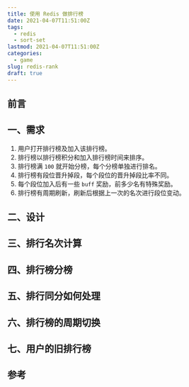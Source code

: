 ```yaml
---
title: 使用 Redis 做排行榜
date: 2021-04-07T11:51:00Z
tags:
  - redis
  - sort-set
lastmod: 2021-04-07T11:51:00Z
categories:
  - game
slug: redis-rank
draft: true
---
```


## 前言

## 一、需求

1. 用户打开排行榜及加入该排行榜。
2. 排行榜以排行榜积分和加入排行榜时间来排序。
3. 排行榜满 `100` 就开始分榜，每个分榜单独进行排名。
4. 排行榜有段位晋升掉段，每个段位的晋升掉段比率不同。
5. 每个段位加入后有一些 `buff` 奖励，前多少名有特殊奖励。
6. 排行榜有周期刷新，刷新后根据上一次的名次进行段位变动。

## 二、设计



## 三、排行名次计算



## 四、排行榜分榜

## 五、排行同分如何处理

## 六、排行榜的周期切换

## 七、用户的旧排行榜

## 参考
